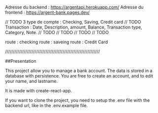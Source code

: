 Adresse du backend : https://argentapi.herokuapp.com/
Adresse du frontend : https://argent-bank.pages.dev/

// TODO 3 type de compte : Checking, Saving, Credit card
// TODO Transaction : Date, Description, amount, Balance, Transaction type, Category, Note.
// TODO
// TODO
// TODO
// TODO

route : checking
route : saveing
route : Credit Card

/////////////////////////////////////////////////////////////

##Presentation

This project allow you to manage a bank account. The data is stored in a database with persistence. You are free to create an account, and to edit your name, and lastname.

It is made with create-react-app.

If you want to clone the project, you need to setup the .env file with the backend url, like in the .env.example file.

